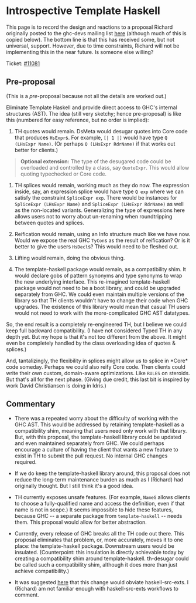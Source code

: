 # Introspective Template Haskell


This page is to record the design and reactions to a proposal Richard originally posted to the ghc-devs mailing list [here](https://mail.haskell.org/pipermail/ghc-devs/2015-November/010402.html) (although much of this is copied below). The bottom line is that this has received some, but not universal, support. However, due to time constraints, Richard will not be implementing this in the near future. Is someone else willing?


Ticket: [\#11081](https://gitlab.haskell.org//ghc/ghc/issues/11081)

## Pre-proposal


(This is a *pre*-proposal because not all the details are worked out.)


Eliminate Template Haskell and provide direct access to GHC's internal structures (AST). The idea (still very sketchy; hence pre-proposal) is like this (numbered for easy reference, but no order is implied):

1. TH quotes would remain. DsMeta would desugar quotes into Core code that produces `HsExpr`s. For example, `[| 1 |]` would have type `Q (LHsExpr Name)`. (Or perhaps `Q (LHsExpr RdrName)` if that works out better for clients.)

> **Optional extension:** The type of the desugared code could be overloaded and controlled by a class, say `QuoteExpr`. This would allow quoting typechecked or Core code.

1. TH splices would remain, working much as they do now. The expression inside, say, an expression splice would have type `Q exp` where we can satisfy the constraint `SpliceExpr exp`. There would be instances for `SpliceExpr (LHsExpr Name)` and `SpliceExpr (LHsExpr RdrName)` as well as the non-located variants. Generalizing the type of expressions here allows users not to worry about un-renaming when roundtripping between quotes and splices.

1. Reification would remain, using an Info structure much like we have now. Would we expose the real GHC `TyCon`s as the result of reification? Or is it better to give the users `HsDecl`s? This would need to be fleshed out.

1. Lifting would remain, doing the obvious thing.

1. The template-haskell package would remain, as a compatibility shim. It would declare gobs of pattern synonyms and type synonyms to wrap the new underlying interface. This re-imagined template-haskell package would not need to be a boot library, and could be upgraded separately from GHC. We could even maintain multiple versions of the library so that TH clients wouldn't have to change their code when GHC upgrades. The existence of this library would mean that casual TH users would not need to work with the more-complicated GHC AST datatypes.


So, the end result is a completely re-engineered TH, but I believe we could keep full backward compatibility. (I have not considered Typed TH in any depth yet. But my hope is that it's not too different from the above. It might even be completely handled by the class overloading idea of quotes & splices.) 


And, tantalizingly, the flexibility in splices might allow us to splice in \*Core\* code someday. Perhaps we could also reify Core code. Then clients could write their own custom, domain-aware optimizations. Like `RULES` on steroids. But that's all for the next phase. (Giving due credit, this last bit is inspired by work David Christiansen is doing in Idris.)

## Commentary

- There was a repeated worry about the difficulty of working with the GHC AST. This would be addressed by retaining template-haskell as a compatibility shim, meaning that users need only work with that library. But, with this proposal, the template-haskell library could be updated and even maintained separately from GHC. We could perhaps encourage a culture of having the client that wants a new feature to exist in TH to submit the pull request. No internal GHC changes required.

- If we do keep the template-haskell library around, this proposal does not reduce the long-term maintenance burden as much as I (Richard) had originally thought. But I still think it's a good idea.

- TH currently exposes unsafe features. (For example, `NameG` allows clients to choose a fully-qualified name and access the definition, even if that name is not in scope.) It seems impossible to hide these features, because GHC -- a separate package from `template-haskell` -- needs them. This proposal would allow for better abstraction.

- Currently, every release of GHC breaks all the TH code out there. This proposal eliminates that problem, or, more accurately, moves it to one place: the template-haskell package. Downstream users would be insulated. (Counterpoint: this insulation is directly achievable today by creating a compatibility shim around template-haskell. th-desugar could be called such a compatibility shim, although it does more than just achieve compatibility.)

- It was suggested [here](https://mail.haskell.org/pipermail/ghc-devs/2015-November/010411.html) that this change would obviate haskell-src-exts. I (Richard) am not familiar enough with haskell-src-exts workflows to comment.

